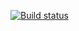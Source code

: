 [![Build status](https://ci.appveyor.com/api/projects/status/sx03i042b0uixhr5?svg=true)](https://ci.appveyor.com/project/Buzorina/pure-functions)
